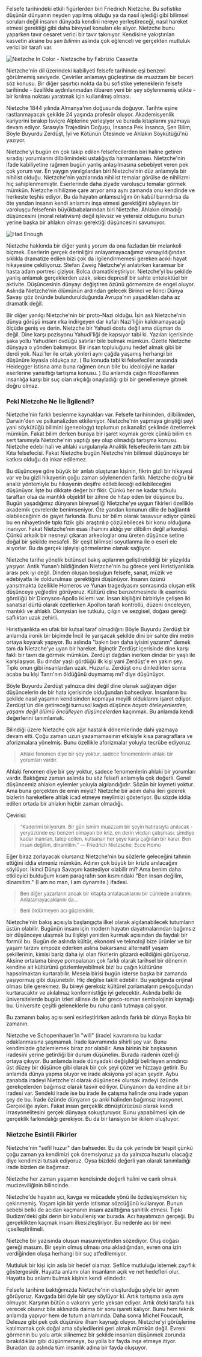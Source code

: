 Felsefe tarihindeki etkili figürlerden biri Friedrich Nietzche. Bu sofistike düşünür dünyanın neyden yapılmış olduğu ya da nasıl işlediği gibi bilimsel soruları değil insanın dünyada kendini nereye yerleştireceği, nasıl hareket etmesi gerektiği gibi daha bireysel konuları ele alıyor. Nietzche bunu yaparken tavır cesaret verici bir tavır takınıyor. Kendisine yakıştırılan kasvetin aksine bu *şen bilim*in aslında çok eğlenceli ve gerçekten mutluluk verici bir tarafı var.

<img src="https://derinmavi.io/images/nietzsche-color2.jpg" alt="Nietzche In Color" class="img-fluid">
- Nietzsche by Fabrizio Cassetta

<!--more-->


Nietzche'nin dil üzerindeki kabiliyeti felsefe tarihinde eşi benzeri görülmemiş seviyede. Çeviriler anlamayı güçleştirse de muazzam bir beceri söz konusu. Bir diğer şaşırtıcı nokta da bu sofistike yeteneklerin felsefe tarihinde - özellikle aydınlanmadan itibaren yeni bir şey söylenmemiş etikte - bir kırılma noktası yaratmak için kullanılmış olması.

Nietzche 1844 yılında Almanya'nın doğusunda doğuyor. Tarihte eşine rastlanmayacak şekilde 24 yaşında profesör oluyor. Akademisyenlik kariyerini bırakıp İsviçre Alplerine yerleşiyor ve burada kitaplarını yazmaya devam ediyor. Sırasıyla Trajedinin Doğuşu, İnsanca Pek İnsanca, Şen Bilim, Böyle Buyurdu Zerdüşt, İyi ve Kötünün Ötesinde ve Ahlakın Söykütüğü'nü yazıyor.

Nietzche'yi bugün en çok takip edilen felsefecilerden biri haline getiren sıradışı yorumlarını dilbilimindeki ustalığıyda harmanlaması. Nietzche'nin ifade kabiliyetine rağmen bugün yanlış anlaşılmasına sebebiyet veren pek çok yorum var. En yaygın yanılgılardan biri Nietzche’nin düz anlamıyla bir nihilist olduğu. Nietzche'nin yazılarında nihilist temalar görülse de nihilizmi hiç sahiplenmemiştir. Eserlerinde daha ziyade varoluşçu temalar görmek mümkün. Nietzche nihilizme çare arıyor ama aynı zamanda onu kendinde ve herkeste teşhis ediyor. Bu da hayatın anlamsızlığını ön kabül barındırsa da öte yandan insanın kendi anlamını inşa etmesi gerektiğini söyleyen bir varoluşçu felsefenin büyükbabalarından biri Nietzche. Ahlakın olmadığı düşüncesini (moral relativism) değil işlevsiz ve yetersiz olduğunu bunun yerine başka bir ahlakın olması gerektiği düşüncesini savunuyor.

<img src="https://derinmavi.io/images/ive-had-enough2.jpg" alt="Had Enough" class="img-fluid">


Nietzche hakkında bir diğer yanlış yorum da ona fazladan bir melankoli biçmek. Eserlerin gerçek derinliğini anlayamayacağımız varsayıldığından sıklıkla dramatize edilen bizi çok da ilgilendirmemesi gereken acıklı hayat hikayesine çekiliyoruz. Stefan Zweig Nietzche’yi anlatırken karamsar bir hasta adam portresi çiziyor. Bolca dramatikleştiriyor. Nietzche’yi bu şekilde yanlış anlamak gerçeklerden uzak, sıkıcı depresif bir sahte entelektüel bir aktivite. Düşüncesinin dünyayı değiştiren özünü görmemize de engel oluyor. Aslında Nietzche’nin ölümünün ardından gelecek Birinci ve İkinci Dünya Savaşı göz önünde bulundurulduğunda Avrupa’nın yaşadıkları daha az dramatik değil.

Bir diğer yanılgı Nietzche'nin bir proto-Nazi olduğu. İşin aslı Nietzche'nin dünya görüşü insanı ırka indirgeyen dar kafalı Nazi'liğin kaldıramayacağı ölçüde geniş ve derin. Nietzche bir Yahudi dostu değil ama düşman da değil. Dine karşı pozisyonu Yahudi'liği de kapsıyor tabi ki. Yazıları içerisinde şaka yollu Yahudileri övdüğü satırlar bile bulmak mümkün. Özetle Nietzche dünyaya o yönden bakmıyor. Bir insan topluluğunu hedef almak gibi bir derdi yok. Nazi'ler ile ortak yönleri aynı çağda yaşamış herhangi bir düşünüre kıyasla oldukça az. ( Bu konuda tabi ki felsefeciler arasında Heidegger istisna ama buna rağmen onun bile bu ideolojiyi ne kadar eserlerine yansıttığı tartışma konusu. ) Bu anlamda çağın filozoflarının insanlığa karşı bir suç olan ırkçılığı onayladığı gibi bir genellemeye gitmek doğru olmaz.

### Peki Nietzche Ne İle İlgilendi?

Nietzche'nin farklı beslenme kaynakları var. Felsefe tarihininden, dilbilimden, Darwin'den ve psikanalizden etkileniyor. Nietzche'nin yapmaya giriştiği şeyi yani söykütüğü bilimini (geneology) toplumun psikanalizi şeklinde özetlemek mümkün. Fakat bilim derken buraya bir işaret koymak gerek çünkü bilim en sert tanımıyla Nietzche'nin yaptığı şey olup olmadığı tartışma konusu. Nietzche edebi hali ve ahlaki vurgularıyla Analitik felsefecilerin tam zıttı bir Kıta felsefecisi. Fakat Nietzche bugün Nietzche'nin bilimsel düşünceye bir katkısı olduğu da inkar edilemez. 

Bu düşünceye göre büyük bir anlatı oluşturan kişinin, fikrin gizli bir hikayesi var ve bu gizli hikayenin çoğu zaman söylenenden farklı. Nietzche doğru bir analiz yöntemiyle bu hikayenin deşifre edilebileceği edilebileceğini düşünüyor. İşte bu dikkate değer bir fikir. Çünkü her ne kadar tutkulu taraftan olsa da mantıklı objektif bir zihne de hitap eden bir düşünce bu. Bugün yaşadığımız dünyanın bireyselliği Nietzche'ye uygun fikirleri özellikle akademik çevrelerde benimseniyor. Öte yandan konunun dille de bağlantılı olabileceğinin de gayet farkında. Bunu bir bilim olarak tasavvur ediyor çünkü bu en nihayetinde tıpkı fizik gibi araştırılıp çözülebilecek bir konu olduğuna inanıyor. Fakat Nietzche'nin esas ilhamını aldığı yer dilbilim değil arkeoloji. Çünkü arkaik bir nesneyi çıkaran arkeologlar onu üreten düşünce setine doğal bir şekilde mesafeli. Bir çeşit bilimsel soyutlanma ile o eseri ele alıyorlar. Bu da gerçek işleyişi görmelerine olanak sağlıyor. 

Nietzche tarihe yönelik bütünsel bakış açılarının geliştirebildiği bir yüzyılda yaşıyor. Antik Yunan'ı bildiğinden Nietzche'nin bu görece yeni Hıristiyanlıkla arası pek iyi değil. Dinden oluşan boşluğun felsefe, sanat, müzik ve edebiyatla ile doldurulması gerektiğini düşünüyor. İnsanın özünü yansıtmakta özellikle Homeros ve Yunan tragedyasını sonrasında oluşan etik düşünceye yeğledini görüyoruz. Kültürü dine benzetmesinde ilk eserinde gördüğü bir Dionysos-Apollo ikilemi var. İnsan kişiliğini birbiriyle çelişen iki sanatsal dürtü olarak özetlerken Apollon tarafı kontrollü, düzeni önceleyen, mantıklı ve ahlaklı. Dionysian ise tutkulu, çılgın ve sezgisel, doğası gereği saflıktan uzak zehirli.

Hıristiyanlıkta en ufak bir kutsal taraf olmadığını Böyle Buyurdu Zerdüşt bir anlamda ironik bir biçimde İncil ile yarışacak şekilde dini bir sahte dini metin ortaya koyarak yapıyor. Bu aslında "bakın ben daha iyisini yazarım" demek tam da Nietzche'ye uyan bir hareket. İlginçtir Zerdüşt içerisinde dine karşı faklı bir tavrı da görmek mümkün. Zerdüşt dağdan inerken dindar bir yaşlı ile karşılaşıyor. Bu dindar yaşlı gördüğü ilk kişi yani Zerdüşt'e en yakın şey. Tıpkı onun gibi insanlardan uzak. Huzurlu. Zerdüşt onu dinledikten sonra acaba bu kişi Tanrı'nın öldüğünü duymamış mı? diye düşünüyor.

Böyle Buyurdu Zerdüşt yalnızca dini değil dine olanak sağlayan diğer düşüncelerin de bir hata içerisinde olduğundan bahsediyor. İnsanların bu şekilde nasıl yaşamın kendisinden kopmaya meyilli olduklarını işaret ediyor. Zerdüşt'ün dile getireceği turnusol kağıdı düşünce *hayatı öteleyenlerden, yaşamı değil ölümü öncülleyen düşüncelerden* kaçınmak. Bu anlamda kendi değerlerini tanımlamak.

Bilindiği üzere Nietzche çok ağır hastalık dönemlerinde dahi yazmaya devam etti. Çoğu zaman uzun yazamamasının etkisiyle kısa paragraflara ve aforizmalara yönelmiş. Bunu özellikle aforizmalar yoluyla tecrübe ediyoruz.

<div>
    <blockquote class="blockquote mb-3" style="font-size: 13px;">
      <p>Ahlaki fenomen diye bir şey yoktur, sadece fenomenlerin ahlaki bir yorumları vardır.</p>
    </blockquote>
  </div>

Ahlaki fenomen diye bir şey yoktur, sadece fenomenlerin ahlaki bir yorumları vardır. Baktığınız zaman aslında bu söz felsefi anlamıyla çok değerli. Genel düşüncemiz ahlakın eylemler yoluyla algılandığıdır. Sözün bir kıymeti yoktur. Ama buna gerçekten de emin miyiz? Nietzche bir adım daha ileri giderek bizlerin hareketlere ahlak icad etmeye meylimizi gösteriyor. Bu sözde iddia edilen ortada bir ahlakın hiçbir zaman olmadığı.

Çevirisi:
  
  <div>
    <blockquote class="blockquote mb-3" style="font-size: 13px;">
 <p>“Kaderimi biliyorum. Bir gün ismim muazzam bir şeyin hatırasıyla anılacak - yeryüzünde eşi benzeri olmayan bir kriz, en derin vicdan çatışması, şimdiye kadar inanılan, talep edilen, kutsanan her şeye karşı çağrılan bir karar. Ben insan değilim, dinamitim.”
― Friedrich Nietzsche, Ecce Homo</p>
    </blockquote>
  </div>
 
Eğer biraz zorlayacak olursanız Nietzche'nin bu sözlerle geleceğini tahmin ettiğini iddia etmeniz mümkün. Adının çok büyük bir krizle anılacağını söylüyor. İkinci Dünya Savaşını kastediyor olabilir mi? Ama benim daha etkileyici bulduğum kısım paragrafın son kısmındaki "Ben insan değilim, dinamitim." (I am no man, I am dynamite.) ifadesi.
  
  <div>
    <blockquote class="blockquote mb-3" style="font-size: 13px;">
      <p>Ben diğer yazarların ancak bir kitapta anlatacaklarını bir cümlede anlatırım. Anlatamayacaklarını da...</p>
    </blockquote>
  </div>
  
  <div>
    <blockquote class="blockquote mb-3" style="font-size: 13px;">
      <p>Beni öldürmeyen acı güçlendirir.</p>
    </blockquote>
  </div>

Nietzche'nin bakış açısıyla başlangıçta ilkel olarak algılanabilecek tutumların üstün olabilir. Bugünün insanı için modern hayatın dayatmalarından bağımsız bir düşünceye ulaşmak bu ilişkiyi yeniden kurmak açısından da faydalı bir formül bu. Bugün de aslında kültür, ekonomi ve teknoloji bize ürünler ve bir yaşam tarzını empoze ederken aslına bakarsanız alternatif yaşam şekillerinin, kimisi bariz daha iyi olan fikirlerin gözardı edildiğini görüyoruz. Aksine ortalama bireye pompalanan çok farklı olarak tarihsel bir dönemin kendine ait kültürünü gözlemleyebilmek bizi bu çağın kültürüne hapsolmaktan kurtarabilir. Mesela birisi bugün isterse başka bir zamanda yaşıyormuş gibi düşünebilir. Hiç değilse taklit edebilir. Bu yaptığında orijinal olması bile gerekmez. Bu bireyi gereksiz kültürel zorlamaların pekçoğundan kurtaracaktır ve akılalmaz konformistliğe iyi gelecektir. Aslında belki de üniversitelerde bugün izleri silinse de bir greco-roman sembolojinin kaynağı bu. Üniversite çeşitli geleneklerle bu ruhu canlı tutmaya çalışıyor.

Bu zamanın bakış açısı seni esirleştirirken aslında farklı bir dünya
Başka bir zamanın.

Nietzche ve Schopenhauer'in "will" (irade) kavramına bu kadar odaklanmasına şaşmamalı. İrade kavramında sihirli şey var. Bunu kendimizde gözlemlemek biraz zor olabilir. Ama birinin bir başkasının iradesini yerine getirdiği bir durum düşünelim. Burada iradenin özelliği ortaya çıkıyor. Bu anlamda irade dünyadaki değişikliği belirleyen arındırıcı üst düzey bir düşünce gibi olarak bir çok şeyi çözer ve hizzaya getirir. Bu anlamda dünya yapma oluyor ve irade aksiyona yol açan şeydir. Aybu zanabda iradeyi Nietzche'ci olarak düşünecek olursak iradeyi özünde gerekçelerden bağımsız olarak tasvir ediliyor. Dünyanoın da kendine ait bir iradesi var. Sendeki irade ise bu irade ile çatışma halinde onu irade yapan şey de bu. İrade özünde dünyanın şu anki halinden bağımsız irrasyonel. Gerçekliğe aykırı. Fakat insan gerçeklik dönüştürücüsü olarak kendi irrasyonelitesini gerçek dünyaya sokuşturuyor. Bunu yapabilmesi için de gerçeklik farkındalığı gerekiyor. Bu da bir tansiyon bir ikilem oluştuyor. 

### Nietzche Esintili Fikirler

Nietzche'nin "sefil huzur" dan bahseder. Bu da çok yerinde bir tespit çünkü çoğu zaman ya kendimizi çok önemsiyoruz ya da yalnızca huzurlu olacağız diye kendimizi tutsak ediyoruz. Oysa bizdeki değerli yan olarak tanımladığı irade bizden de bağımsız.

Nietzche her zaman yaşamın kendisinde değerli halini ve canlı olmak mucizeviliğinin bilincinde.

Nietzche'de hayatın acı, kavga ve mücadele yönü ile özdeşleşmekten hiç çekinmemiş. Yaşam için bir yerde istismar sözcüğünü kullanıyor. Bunun sebebi belki de acıdan kaçmanın insanı azalttığına şahitlik etmesi. Tıpkı Budizm'deki gibi derin bir kabulleniş var burada. Acı hayatımızın gerçeği. Bu gerçeklikten kaçmak insanı ilkesizleştiriyor. Bu nedenle acı bir nevi içselleştirilmeli.

Nietzche bir yazısında oluşun masumiyetinden sözediyor. Oluş doğası gereği masum. Bir şeyin olmuş olması onu akladığından, evren ona izin verdiğinden oluşa herhangi bir suç atfedilemiyor. 

Mutluluk bir kişi için asla bir hedef olamaz. Sefilce mutluluğu istemek zayıflık göstergesidir. Hayatta anlamı olan insanların açık ve net hedefleri olur.
Hayatta bu anlamı bulmak kişinin kendi elindedir.

Felsefe tarihine baktığımızda Nietzche'nin oluşturduğu şöyle bir ayrım görüyoruz. Kavgada biri öyle bir şey söylüyor ki. Artık tartışma asla aynı olmuyor. Karşının bütün o vakarını yerle yeksan ediyor. Artık öteki tarafa hak verecek olsanız bile aklınızda daima bir soru işareti kalıyor. Bunu hem teknik anlamda yapıyor hem de tutum anlamında. Daha sonra Michel Foucault, Deleuze gibi pek çok düşünüre ilham kaynağı oluyor. Nietzche'yi görüşlerine katılmamak çok doğal ama söyledilerini geri almak mümkün değil. Evreni görmenin bu yolu artık silinemez bir şekilde insanları düşünmek zorunda bırakıldıkları gibi düşünmemeye, bu yolla bir fayda inşa etmeye itiyor. Buradan da aslında tüm insanlık adına bir fayda oluşuyor.
